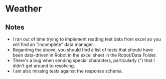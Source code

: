 # Weather

## Notes
- I ran out of time trying to implement reading test data from excel so you will find an "incomplete" data manager.
- Regarding the above, you should find a list of tests that should have been data-driven in Robot in the excel sheet in the Robot/Data Folder.
- There's a bug when sending special characters, particularly (") that I didn't get around to resolving.
- I am also missing tests against the response schema.
